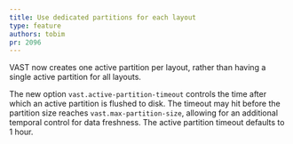 ```yaml
---
title: Use dedicated partitions for each layout
type: feature
authors: tobim
pr: 2096
---
```


VAST now creates one active partition per layout, rather than having a single
active partition for all layouts.

The new option `vast.active-partition-timeout` controls the time after which an
active partition is flushed to disk. The timeout may hit before the partition
size reaches `vast.max-partition-size`, allowing for an additional temporal
control for data freshness. The active partition timeout defaults to 1 hour.
